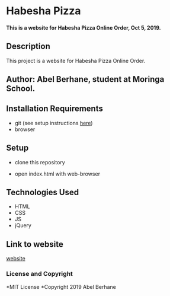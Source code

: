 # Habesha Pizza

#### This is a website for Habesha Pizza Online Order, Oct 5, 2019.

## Description

This project is a website for Habesha Pizza Online Order.

## Author: Abel Berhane, student at Moringa School.

## Installation Requirements

- git (see setup instructions [here](https://www.digitalocean.com/community/tutorials/how-to-contribute-to-open-source-getting-started-with-git))
- browser

## Setup

- clone this repository
  
- open index.html with web-browser

## Technologies Used

- HTML
- CSS
- JS
- jQuery

## Link to website

[website](https://abel-b.github.io/Habesha-Pizza/)

### License and Copyright

*MIT License
*Copyright 2019 Abel Berhane
